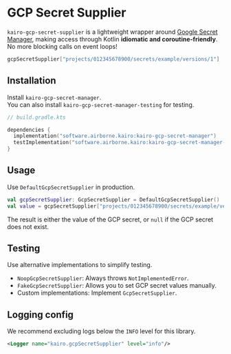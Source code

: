 # GCP Secret Supplier

`kairo-gcp-secret-supplier` is a lightweight wrapper around
[Google Secret Manager](https://cloud.google.com/security/products/secret-manager),
making access through Kotlin **idiomatic and coroutine-friendly**.
No more blocking calls on event loops!

```kotlin
gcpSecretSupplier["projects/012345678900/secrets/example/versions/1"]
```

## Installation

Install `kairo-gcp-secret-manager`.\
You can also install `kairo-gcp-secret-manager-testing` for testing.

```kotlin
// build.gradle.kts

dependencies {
  implementation("software.airborne.kairo:kairo-gcp-secret-manager")
  testImplementation("software.airborne.kairo:kairo-gcp-secret-manager-testing")
}
```

## Usage

Use `DefaultGcpSecretSupplier` in production.

```kotlin
val gcpSecretSupplier: GcpSecretSupplier = DefaultGcpSecretSupplier()
val value = gcpSecretSupplier["projects/012345678900/secrets/example/versions/1"]
```

The result is either the value of the GCP secret,
or `null` if the GCP secret does not exist.

## Testing

Use alternative implementations to simplify testing.

- `NoopGcpSecretSupplier`: Always throws `NotImplementedError`.
- `FakeGcpSecretSupplier`: Allows you to set GCP secret values manually.
- Custom implementations: Implement `GcpSecretSupplier`.

## Logging config

We recommend excluding logs below the `INFO` level for this library.

```xml
<Logger name="kairo.gcpSecretSupplier" level="info"/>
```
